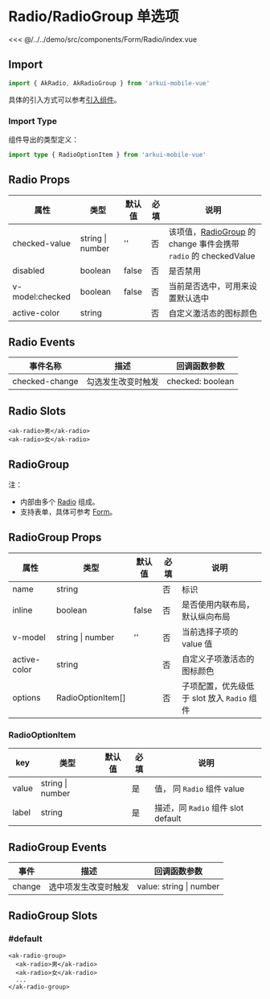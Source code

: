 # Radio/RadioGroup 单选项

<CodeDemo name="Radio">

<<< @/../../demo/src/components/Form/Radio/index.vue

</CodeDemo>

## Import

```js
import { AkRadio, AkRadioGroup } from 'arkui-mobile-vue'
```

具体的引入方式可以参考[引入组件](../guide/import.md)。

### Import Type

组件导出的类型定义：

```ts
import type { RadioOptionItem } from 'arkui-mobile-vue'
```

## Radio Props

| 属性            | 类型             | 默认值 | 必填 | 说明                                                                                                |
| --------------- | ---------------- | ------ | ---- | --------------------------------------------------------------------------------------------------- |
| checked-value   | string \| number | ''     | 否   | 该项值，[RadioGroup](./Radio.md#radiogroup-单项选择器) 的 change 事件会携带 `radio` 的 checkedValue |
| disabled        | boolean          | false  | 否   | 是否禁用                                                                                            |
| v-model:checked | boolean          | false  | 否   | 当前是否选中，可用来设置默认选中                                                                    |
| active-color    | string           |        | 否   | 自定义激活态的图标颜色                                                                              |

## Radio Events

| 事件名称       | 描述               | 回调函数参数     |
| -------------- | ------------------ | ---------------- |
| checked-change | 勾选发生改变时触发 | checked: boolean |

## Radio Slots

```vue
<ak-radio>男</ak-radio>
<ak-radio>女</ak-radio>
```

## RadioGroup

注：

- 内部由多个 [Radio](./Radio.md#Radio-单选项) 组成。
- 支持表单，具体可参考 [Form](./Form.md)。

## RadioGroup Props

| 属性         | 类型              | 默认值 | 必填 | 说明                                        |
| ------------ | ----------------- | ------ | ---- | ------------------------------------------- |
| name         | string            |        | 否   | 标识                                        |
| inline       | boolean           | false  | 否   | 是否使用内联布局，默认纵向布局              |
| v-model      | string \| number  | ''     | 否   | 当前选择子项的 value 值                     |
| active-color | string            |        | 否   | 自定义子项激活态的图标颜色                  |
| options      | RadioOptionItem[] |        | 否   | 子项配置，优先级低于 slot 放入 `Radio` 组件 |

### RadioOptionItem

| key   | 类型             | 默认值 | 必填 | 说明                               |
| ----- | ---------------- | ------ | ---- | ---------------------------------- |
| value | string \| number |        | 是   | 值， 同 `Radio` 组件 value         |
| label | string           |        | 是   | 描述，同 `Radio` 组件 slot default |

## RadioGroup Events

| 事件   | 描述                 | 回调函数参数            |
| ------ | -------------------- | ----------------------- |
| change | 选中项发生改变时触发 | value: string \| number |

## RadioGroup Slots

### #default

```vue
<ak-radio-group>
  <ak-radio>男</ak-radio>
  <ak-radio>女</ak-radio>
  ...
</ak-radio-group>
```

